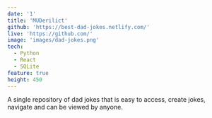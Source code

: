 ```yaml
---
date: '1'
title: 'MUDerilict'
github: 'https://best-dad-jokes.netlify.com/'
live: 'https://github.com/'
image: 'images/dad-jokes.png'
tech:
  - Python
  - React
  - SQLite
feature: true
height: 450
---
```


A single repository of dad jokes that is easy to access, create jokes, navigate and can be viewed by anyone.
